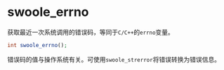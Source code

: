 # swoole_errno

获取最近一次系统调用的错误码，等同于`C/C++`的`errno`变量。
```php
int swoole_errno();
```
错误码的值与操作系统有关。可使用`swoole_strerror`将错误转换为错误信息。
